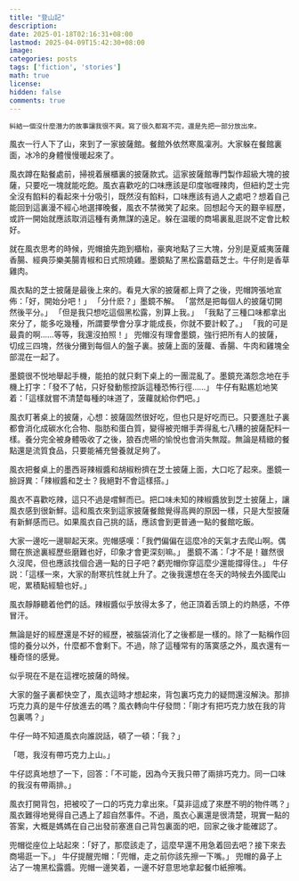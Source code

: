 ```yaml
---
title: "登山記"
description: 
date: 2025-01-18T02:16:31+08:00
lastmod: 2025-04-09T15:42:30+08:00
image: 
categories: posts
tags: ['fiction', 'stories']
math: true
license: 
hidden: false
comments: true
---
```


```
糾結一個沒什麼潛力的故事讓我很不爽。寫了很久都寫不完，還是先把一部分放出來。
```
風衣一行人下了山，來到了一家披薩館。餐館外依然寒風凜冽。大家躲在餐館裏面，冰冷的身體慢慢暖起來了。

風衣蹲在點餐處前，掃視着展櫃裏的披薩款式。這家披薩館專門製作超級大塊的披薩，只要吃一塊就能吃飽。風衣喜歡吃的口味應該是印度咖喱辣肉，但紐約芝士完全沒有餡料的看起來十分吸引，既然沒有餡料，口味應該有過人之處吧？想着自己能回到這裏漫不經心地選擇晚餐，風衣不禁微笑了起來。回想起今天的艱辛經歷，或許一開始就應該取消這種有勇無謀的遠足。躲在温暖的商場裏亂逛説不定會比較好。

就在風衣思考的時候，兜帽搶先跑到櫃枱，豪爽地點了三大塊，分別是夏威夷菠蘿香腸、經典莎樂美腸青椒和日式照燒雞。墨鏡點了黑松露蘑菇芝士。牛仔則是香草雞肉。

風衣點的芝士披薩是最後上來的。看見大家的披薩都上齊了之後，兜帽誇張地宣佈：「好，開始分吧！」
「分什麽？」墨鏡不解。
「當然是把每個人的披薩切開然後平分。」
「但是我只想吃這個黑松露，別算上我。」
「我點了三種口味都拿出來分了，能多吃幾種，所謂要學會分享才能成長，你就不要計較了。」
「我的可是最貴的啊……等等，我還沒拍照！」
兜帽沒有理會墨鏡，強行把所有人的披薩，切成三四塊，然後分攤到每個人的盤子裏。披薩上面的菠蘿、香腸、牛肉和雞塊全部混在一起了。

墨鏡很不悦地舉起手機，能拍的就只剩下桌上的一團混亂了。墨鏡充滿怨念地在手機上打字：「發不了帖，只好發動態控訴這種恐怖行徑……」
牛仔有點尷尬地笑着：「這樣就嘗不清楚每種的味道了，菠蘿就給你們吧。」

風衣盯著桌上的披薩，心想：披薩固然很好吃，但也只是好吃而已。只要進肚子裏都會消化成碳水化合物、脂肪和蛋白質，變得被兜帽手弄得亂七八糟的披薩配料一樣。養分完全被身體吸收了之後，狼吞虎嚥的愉悅也會消失無蹤。無論是精緻的餐點還是流質食品，只要能補充營養就足夠了。

風衣把餐桌上的墨西哥辣椒醬和胡椒粉擠在芝士披薩上面，大口吃了起來。墨鏡一臉訝異：「辣椒醬和芝士？我絕對不會這樣搭。」

風衣不喜歡吃辣，這只不過是嚐鮮而已。把口味未知的辣椒醬放到芝士披薩上，讓風衣感到很新鮮。這和風衣來到這家披薩餐館覺得高興的原因一樣，只是大型披薩有新鮮感而已。如果風衣自己挑的話，應該會到更普通一點的餐館吃飯。

大家一邊吃一邊聊起天來。兜帽感嘆：「我們偏偏在這麼冷的天氣才去爬山啊。偶爾在旅途裏經歷些磨難也好，印象才會更深刻嘛。」
墨鏡不滿：「才不是！雖然很久沒爬，但也應該找個合適一點的日子吧？虧兜帽你穿這麼少還能撐得住。」
牛仔説：「這樣一來，大家的耐寒抗性就上升了。之後我還想在冬天的時候去外國爬山呢，累積點經驗也好。」

風衣靜靜聽着他們的話。辣椒醬似乎放得太多了，他正頂着舌頭上的灼熱感，不停冒汗。

無論是好的經歷還是不好的經歷，被腦袋消化了之後都是一樣的。除了一點稱作回憶的養分以外，什麼都不會剩下。不過，除了這種常有的落寞感之外，風衣還有一種奇怪的感覺。

似乎現在不是在這裡吃披薩的時候。

大家的盤子裏都快空了，風衣這時才想起來，背包裏巧克力的疑問還沒解決。那排巧克力真的是牛仔放進去的嗎？風衣轉向牛仔發問：「剛才有把巧克力放在我的背包裏嗎？」

牛仔一時不知道風衣向誰説話，頓了一頓：「我？」

「嗯，我沒有帶巧克力上山。」

牛仔認真地想了一下，回答：「不可能，因為今天我只帶了兩排巧克力。同一口味的我沒有帶兩排。」

風衣打開背包，把被咬了一口的巧克力拿出來。「莫非這成了來歷不明的物件嗎？」風衣難得地覺得自己遇上了超自然事件。不過，風衣心裏還是很清楚，現實一點的答案，大概是媽媽在自己出發前塞進自己背包裏面的吧，回家之後才能確認了。

兜帽從座位上站起來：「好了，那麼該走了，這麼早還不用急着回去吧？接下來去商場逛一下。」
牛仔提醒兜帽：「兜帽，走之前你該先擦一下嘴。」
兜帽的鼻子上沾了一塊黑松露醬。兜帽一邊笑着，一邊不好意思地拿起餐巾紙擦嘴。



